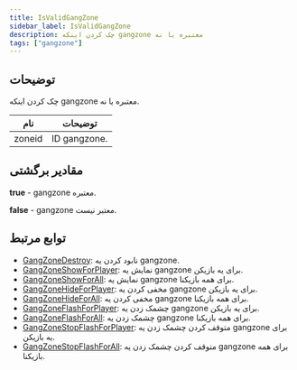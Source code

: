 ```yaml
---
title: IsValidGangZone
sidebar_label: IsValidGangZone
description: چک کردن اینکه gangzone معتبره یا نه
tags: ["gangzone"]
---
```


<VersionWarn version='omp v1.1.0.2612' />

## توضیحات

چک کردن اینکه gangzone معتبره یا نه.

| نام     | توضیحات               |
| ------- | --------------------- |
| zoneid  | ID gangzone.          |

## مقادیر برگشتی

**true** - gangzone معتبره.

**false** - gangzone معتبر نیست.

## توابع مرتبط

- [GangZoneDestroy](GangZoneDestroy): نابود کردن یه gangzone.
- [GangZoneShowForPlayer](GangZoneShowForPlayer): نمایش یه gangzone برای یه بازیکن.
- [GangZoneShowForAll](GangZoneShowForAll): نمایش یه gangzone برای همه بازیکنا.
- [GangZoneHideForPlayer](GangZoneHideForPlayer): مخفی کردن یه gangzone برای یه بازیکن.
- [GangZoneHideForAll](GangZoneHideForAll): مخفی کردن یه gangzone برای همه بازیکنا.
- [GangZoneFlashForPlayer](GangZoneFlashForPlayer): چشمک زدن یه gangzone برای یه بازیکن.
- [GangZoneFlashForAll](GangZoneFlashForAll): چشمک زدن یه gangzone برای همه بازیکنا.
- [GangZoneStopFlashForPlayer](GangZoneStopFlashForPlayer): متوقف کردن چشمک زدن یه gangzone برای یه بازیکن.
- [GangZoneStopFlashForAll](GangZoneStopFlashForAll): متوقف کردن چشمک زدن یه gangzone برای همه بازیکنا.
